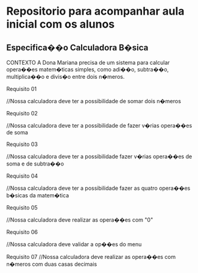 ﻿# Repositorio para acompanhar aula inicial com os alunos

## Especifica��o Calculadora B�sica


CONTEXTO 
A Dona Mariana precisa de um sistema para calcular opera��es matem�ticas simples, como adi��o, subtra��o, multiplica��o e divis�o entre dois n�meros. 

Requisito 01 

//Nossa calculadora deve ter a possibilidade de somar dois n�meros


Requisito 02 

//Nossa calculadora deve ter a possibilidade de fazer v�rias opera��es de soma


Requisito 03 

//Nossa calculadora deve ter a possibilidade fazer v�rias opera��es de soma e de subtra��o


Requisito 04 

//Nossa calculadora deve ter a possibilidade fazer as quatro opera��es b�sicas da matem�tica


Requisito 05 

//Nossa calculadora deve realizar as opera��es com "0"


Requisito 06

//Nossa calculadora deve validar a op��es do menu 


Requisito 07
//Nossa calculadora deve realizar as opera��es com n�meros com duas casas decimais